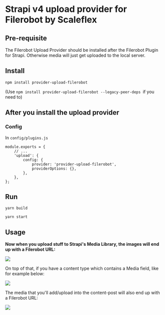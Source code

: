 # Strapi v4 upload provider for Filerobot by Scaleflex

## Pre-requisite

The Filerobot Upload Provider should be installed after the Filerobot Plugin for Strapi. Otherwise media will just get uploaded to the local server.

## Install

`npm install provider-upload-filerobot`

(Use `npm install provider-upload-filerobot --legacy-peer-deps `if you need to)

## After you install the upload provider

### Config

In `config/plugins.js`

```
module.exports = {
    // ...
    'upload': {
        config: {
            provider: 'provider-upload-filerobot',
            providerOptions: {},
        },
    },
};
```

## Run

`yarn build`

`yarn start`

## Usage

**Now when you upload stuff to Strapi's Media Library, the images will end up with a Filerobot URL:**

![](https://store.filerobot.com/opendocs-global/ab479f6263b25a0c226b93df0429cddf8b9528840dc2563d5a2be1fb60be7dd0.png)

On top of that, if you have a content type which contains a Media field, like for example below:

![](https://store.filerobot.com/opendocs-global/e13f4a64f974e500b2d32871f47322da6c089bda3d5ca7b41bb1dfce4b8a8e91.png)

The media that you'll add/upload into the content-post will also end up with a Filerobot URL:

![](https://store.filerobot.com/opendocs-global/70280a599a6bd498e20067c338591d060e34a54b4be84549c2e2973948cf9d90.png)

